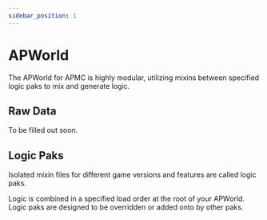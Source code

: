 ```yaml
---
sidebar_position: 1
---
```


# APWorld

The APWorld for APMC is highly modular, utilizing mixins between specified logic paks to mix and generate logic.

## Raw Data

To be filled out soon.

[//]: # (TODO)

## Logic Paks

Isolated mixin files for different game versions and features are called logic paks.

Logic is combined in a specified load order at the root of your APWorld.
Logic paks are designed to be overridden or added onto by other paks.

[//]: # (TODO)
